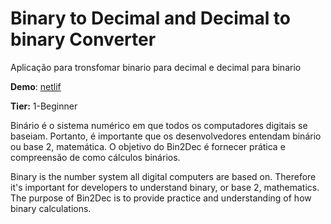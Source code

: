 # Binary to Decimal and Decimal to binary Converter

Aplicação para tronsfomar binario para decimal e decimal para binario 

**Demo**: [netlif](https://hardcore-varahamihira-178319.netlify.app/)

**Tier:** 1-Beginner

Binário é o sistema numérico em que todos os computadores digitais se baseiam.
Portanto, é importante que os desenvolvedores entendam binário ou base 2,
matemática. O objetivo do Bin2Dec é fornecer prática e
compreensão de como cálculos binários.

Binary is the number system all digital computers are based on.
Therefore it's important for developers to understand binary, or base 2,
mathematics. The purpose of Bin2Dec is to provide practice and
understanding of how binary calculations.
